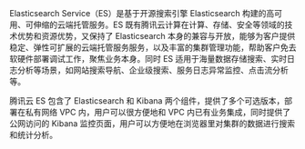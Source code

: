 
Elasticsearch Service（ES）是基于开源搜索引擎 Elasticsearch 构建的高可用、可伸缩的云端托管服务。ES 既有腾讯云计算在计算、存储、安全等领域的技术优势和资源优势，又保持了 Elasticsearch 本身的兼容与开放，能够为客户提供稳定、弹性可扩展的云端托管服务服务，以及丰富的集群管理功能，帮助客户免去软硬件部署调试工作，聚焦业务本身。同时 ES 适用于海量数据存储搜索、实时日志分析等场景，如网站搜索导航、企业级搜索、服务日志异常监控、点击流分析等。

腾讯云 ES 包含了 Elasticsearch 和 Kibana 两个组件，提供了多个可选版本，部署在私有网络 VPC 内，用户可以很方便地和 VPC 内已有业务集成，同时提供了公网访问的 Kibana 监控页面，用户可以方便地在浏览器里对集群的数据进行搜索和统计分析。
